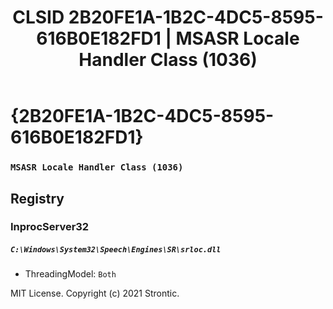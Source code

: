 ﻿---
title: "CLSID 2B20FE1A-1B2C-4DC5-8595-616B0E182FD1 | MSASR Locale Handler Class (1036)"
excerpt: What is COM-Object CLSID 2B20FE1A-1B2C-4DC5-8595-616B0E182FD1?
---

# {2B20FE1A-1B2C-4DC5-8595-616B0E182FD1}

### `MSASR Locale Handler Class (1036)`

## Registry


### InprocServer32

##### `C:\Windows\System32\Speech\Engines\SR\srloc.dll`
* ThreadingModel: `Both`

MIT License. Copyright (c) 2021 Strontic.


